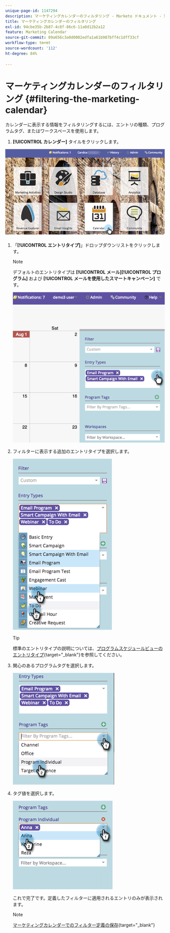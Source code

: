 ```yaml
---
unique-page-id: 1147294
description: マーケティングカレンダーのフィルタリング - Marketo ドキュメント - 製品ドキュメント
title: マーケティングカレンダーのフィルタリング
exl-id: 94cbe35b-2b87-4c8f-86c6-11a0d12b2a12
feature: Marketing Calendar
source-git-commit: 09a656c3a0d0002edfa1a61b987bff4c1dff33cf
workflow-type: tm+mt
source-wordcount: '112'
ht-degree: 84%

---
```


# マーケティングカレンダーのフィルタリング {#filtering-the-marketing-calendar}

カレンダーに表示する情報をフィルタリングするには、エントリの種類、プログラムタグ、またはワークスペースを使用します。

1. **[!UICONTROL カレンダー]** タイルをクリックします。

![](assets/2017-05-10-15-30-47.png)

1. 「**[!UICONTROL エントリタイプ]**」ドロップダウンリストをクリックします。

   >[!NOTE]
   >
   >デフォルトのエントリタイプは **[!UICONTROL メール]**&#x200B;**[!UICONTROL プログラム]** および **[!UICONTROL メールを使用したスマートキャンペーン]** です。

   ![](assets/image2014-9-24-10-3a46-3a54.png)

1. フィルターに表示する追加のエントリタイプを選択します。

   ![](assets/image2014-9-24-10-3a47-3a0.png)

   >[!TIP]
   >
   >標準のエントリタイプの説明については、[プログラムスケジュールビューのエントリタイプ](/help/marketo/product-docs/core-marketo-concepts/programs/program-schedule-view/program-schedule-view-entry-types.md){target="_blank"}を参照してください。

1. 関心のあるプログラムタグを選択します。

   ![](assets/image2014-9-24-10-3a47-3a5.png)

1. タグ値を選択します。

   ![](assets/image2014-9-24-10-3a47-3a9.png)

   これで完了です。定義したフィルターに適用されるエントリのみが表示されます。

   >[!NOTE]
   >
   >[マーケティングカレンダーでのフィルター定義の保存](/help/marketo/product-docs/core-marketo-concepts/marketing-calendar/working-with-the-calendar/saving-a-filter-definition-in-the-marketing-calendar.md){target="_blank"}
